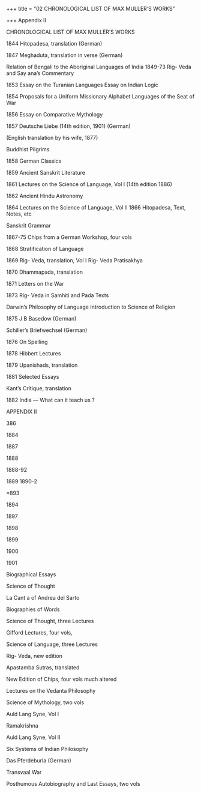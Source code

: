 +++
title = "02 CHRONOLOGICAL LIST OF MAX MULLER’S WORKS"

+++
Appendix II 


CHRONOLOGICAL LIST OF MAX MULLER’S WORKS 

1844 Hitopadesa, translation (German) 

1847 Meghaduta, translation in verse (German) 

Relation of Bengali to the Aboriginal Languages of India 1849-73 Rig- Veda and Say ana’s Commentary 

1853 Essay on the Turanian Languages Essay on Indian Logic 

1854 Proposals for a Uniform Missionary Alphabet Languages of the Seat of War 

1856 Essay on Comparative Mythology 

1857 Deutsche Liebe (14th edition, 1901) (German) 

(English translation by his wife, 1877) 

Buddhist Pilgrims 

1858 German Classics 

1859 Ancient Sanskrit Literature 

1861 Lectures on the Science of Language, Vol I (14th edition 1886) 

1862 Ancient Hindu Astronomy 

1864 Lectures on the Science of Language, Vol II 1866 Hitopadesa, Text, Notes, etc 

Sanskrit Grammar 

1867-75 Chips from a German Workshop, four vols 

1868 Stratification of Language 

1869 Rig- Veda, translation, Vol I Rig- Veda Pratisakhya 

1870 Dhammapada, translation 

1871 Letters on the War 

1873 Rig- Veda in Samhiti and Pada Texts 

Darwin’s Philosophy of Language Introduction to Science of Religion 

1875 J B Basedow (German) 

Schiller’s Briefwechsel (German) 

1876 On Spelling 

1878 Hibbert Lectures 

1879 Upanishads, translation 

1881 Selected Essays 

Kant’s Critique, translation 

1882 India — What can it teach us ? 



APPENDIX II 


386 

1884 

1887 

1888 

1888-92 

1889 1890-2 

\*893 

1894 

1897 

1898 

1899 


1900 

1901 


Biographical Essays 

Science of Thought 

La Cant a of Andrea del Sarto 

Biographies of Words 

Science of Thought, three Lectures 

Gifford Lectures, four vols, 

Science of Language, three Lectures 

Rig- Veda, new edition 

Apastamba Sutras, translated 

New Edition of Chips, four vols much altered 

Lectures on the Vedanta Philosophy 

Science of Mythology, two vols 

Auld Lang Syne, Vol I 

Ramakrishna 

Auld Lang Syne, Vol II 

Six Systems of Indian Philosophy 

Das Pferdeburla (German) 

Transvaal War 

Posthumous Autobiography and Last Essays, two vols 

